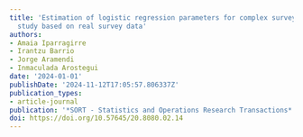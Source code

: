 ```yaml
---
title: 'Estimation of logistic regression parameters for complex survey data: simulation
  study based on real survey data'
authors:
- Amaia Iparragirre
- Irantzu Barrio
- Jorge Aramendi
- Inmaculada Arostegui
date: '2024-01-01'
publishDate: '2024-11-12T17:05:57.806337Z'
publication_types:
- article-journal
publication: '*SORT - Statistics and Operations Research Transactions*'
doi: https://doi.org/10.57645/20.8080.02.14
---
```


